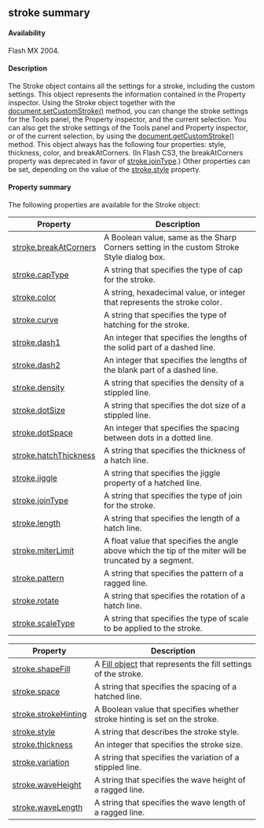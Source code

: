 ## stroke summary

#### Availability

Flash MX 2004.

#### Description

The Stroke object contains all the settings for a stroke, including the custom settings. This object represents the information contained in the Property inspector. Using the Stroke object together with the [document.setCustomStroke()](../Document_object/docum480.md) method, you can change the stroke settings for the Tools panel, the Property inspector, and the current selection. You can also get the stroke settings of the Tools panel and Property inspector, or of the current selection, by using the [document.getCustomStroke()](../Document_object/docume75.md) method.
This object always has the following four properties: style, thickness, color, and breakAtCorners. (In Flash CS3, the breakAtCorners property was deprecated in favor of [stroke.joinType](../Stroke_object/stroke11.md).) Other properties can be set, depending on the value of the [stroke.style](../Stroke_object/stroke20.md) property.

#### Property summary

The following properties are available for the Stroke object:

| **Property**                                    | **Description**                                                                                         |
|-------------------------------------------------|---------------------------------------------------------------------------------------------------------|
| [stroke.breakAtCorners](../Stroke_object/stroke.md) | A Boolean value, same as the Sharp Corners setting in the custom Stroke Style dialog box.               |
| [stroke.capType](../Stroke_object/stroke1.md)                 | A string that specifies the type of cap for the stroke.                                                 |
| [stroke.color](../Stroke_object/stroke2.md)                   | A string, hexadecimal value, or integer that represents the stroke color.                               |
| [stroke.curve](../Stroke_object/stroke3.md)                   | A string that specifies the type of hatching for the stroke.                                            |
| [stroke.dash1](../Stroke_object/stroke4.md)                   | An integer that specifies the lengths of the solid part of a dashed line.                               |
| [stroke.dash2](../Stroke_object/stroke5.md)                   | An integer that specifies the lengths of the blank part of a dashed line.                               |
| [stroke.density](../Stroke_object/stroke6.md)                 | A string that specifies the density of a stippled line.                                                 |
| [stroke.dotSize](../Stroke_object/stroke7.md)                 | A string that specifies the dot size of a stippled line.                                                |
| [stroke.dotSpace](../Stroke_object/stroke8.md)                | An integer that specifies the spacing between dots in a dotted line.                                    |
| [stroke.hatchThickness](../Stroke_object/stroke9.md)          | A string that specifies the thickness of a hatch line.                                                  |
| [stroke.jiggle](../Stroke_object/stroke10.md)                  | A string that specifies the jiggle property of a hatched line.                                          |
| [stroke.joinType](../Stroke_object/stroke11.md)                | A string that specifies the type of join for the stroke.                                                |
| [stroke.length](../Stroke_object/stroke12.md)                  | A string that specifies the length of a hatch line.                                                     |
| [stroke.miterLimit](../Stroke_object/stroke13.md)              | A float value that specifies the angle above which the tip of the miter will be truncated by a segment. |
| [stroke.pattern](../Stroke_object/stroke14.md)                 | A string that specifies the pattern of a ragged line.                                                   |
| [stroke.rotate](../Stroke_object/stroke15.md)                  | A string that specifies the rotation of a hatch line.                                                   |
| [stroke.scaleType](../Stroke_object/stroke16.md)               | A string that specifies the type of scale to be applied to the stroke.                                  |

| **Property**                          | **Description**                                                                 |
|---------------------------------------|---------------------------------------------------------------------------------|
| [stroke.shapeFill](../Stroke_object/stroke17.md)     | A [Fill object](../Fill_object/fill_summary.md) that represents the fill settings of the stroke. |
| [stroke.space](../Stroke_object/stroke18.md)         | A string that specifies the spacing of a hatched line.                          |
| [stroke.strokeHinting](../Stroke_object/stroke19.md) | A Boolean value that specifies whether stroke hinting is set on the stroke.     |
| [stroke.style](../Stroke_object/stroke20.md)         | A string that describes the stroke style.                                       |
| [stroke.thickness](../Stroke_object/stroke21.md)     | An integer that specifies the stroke size.                                      |
| [stroke.variation](../Stroke_object/stroke22.md)     | A string that specifies the variation of a stippled line.                       |
| [stroke.waveHeight](../Stroke_object/stroke23.md)    | A string that specifies the wave height of a ragged line.                       |
| [stroke.waveLength](../Stroke_object/stroke24.md)    | A string that specifies the wave length of a ragged line.                       |

<span id="stroke.breakAtCorners" class="anchor"></span>

